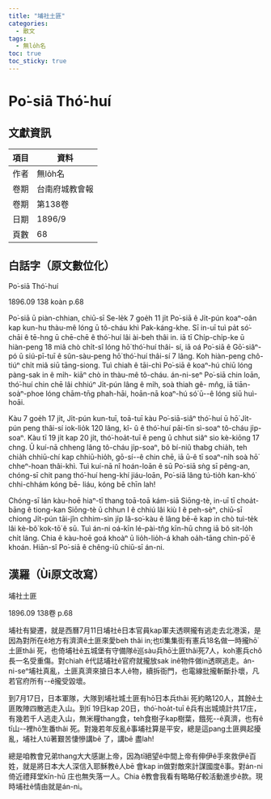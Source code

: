 ```yaml
---
title: "埔社土匪"
categories:
  - 散文
tags:
  - 無lo̍h名
toc: true
toc_sticky: true
---
```


# Po͘-siā Thó͘-huí

## 文獻資訊

| 項目 | 資料 |
|---|---|
| 作者 | 無lo̍h名 |
| 卷期 | 台南府城教會報 |
| 卷期 | 第138卷 |
| 日期 | 1896/9 |
| 頁數 | 68 |

## 白話字（原文數位化）

Po͘-siā Thó͘-huí

1896.09 138 koàn p.68

Po͘-siā ū piàn-chhian, chiū-sī Se-le̍k 7 goe̍h 11 ji̍t Po͘-siā ê Ji̍t-pún koaⁿ-oân kap kun-hu thàu-mê lóng ū tô-cháu khì Pak-káng-khe. Sī in-uī tuì pa̍t só͘-chāi ê tē-hng ū chē-chē ê thó͘-huí lâi ài-beh thâi in. iā tī Chi̍p-chi̍p-ke ū hiàn-peng 18 miâ chò chi̍t-sî lóng hō͘ thó͘-huí thâi- sí, iā oá Po͘-siā ê Gō͘-siâⁿ-pó ū siú-pī-tuī ê sûn-sàu-peng hō͘ thó͘-huí thâi-sí 7 lâng. Koh hiàn-peng chô-tiúⁿ chi̍t miâ siū tāng-siong. Tuì chiah ê tāi-chì Po͘-siā ê koaⁿ-hú chiū lóng pàng-sak in ê mi̍h- kiāⁿ chò in thàu-mê tô-cháu. án-ni-seⁿ Po͘-siā chin loān, thó͘-huí chin chē lâi chhiúⁿ Ji̍t-pún lâng ê mi̍h, soà thiah gê- mn̂g, iā tiān-soàⁿ-phoe lóng chām-tn̄g phah-hāi, hoān-nā koaⁿ-hú só͘ ū--ê lóng siū huì-hoāi.

Kàu 7 goe̍h 17 ji̍t, Ji̍t-pún kun-tuī, toā-tuī kàu Po͘-siā-siâⁿ thó͘-huí ū hō͘ Ji̍t- pún peng thâi-sí iok-lio̍k 120 lâng, kî- û ê thó͘-huí pāi-tīn sì-soaⁿ tô-cháu ji̍p-soaⁿ. Kàu tī 19 ji̍t kap 20 ji̍t, thó͘-hoa̍t-tuī ê peng ū chhut siâⁿ sio kè-kiōng 17 chng. Ū kuí-nā chheng lâng tô-cháu ji̍p-soaⁿ, bô bí-niû thabg chia̍h, teh chia̍h chhiū-chí kap chhiū-hio̍h, gō-sí--ê chin chē, iā ū-ê tī soaⁿ-ni̍h soà hō͘ chheⁿ-hoan thâi-khì. Tuì kuí-nā nî hoán-loān ê sū Po͘-siā sǹg sī pêng-an, chóng-sī chit pang thó͘-huí heng-khí jiáu-loān, Po͘-siā lâng tú-tio̍h kan-khó͘ chhi-chhám kóng bē- liáu, kóng bē chīn lah!

Chóng-sī lán kàu-hoē hiaⁿ-tī thang toā-toā kám-siā Siōng-tè, in-uī tī choa̍t- bāng ê tiong-kan Siōng-tè ū chhun I ê chhiú lâi kiù I ê peh-sèⁿ, chiū-sī chiong Ji̍t-pún tāi-jîn chhim-sìn ji̍p Iâ-so͘-kàu ê lâng bē-ē kap in chò tuì-te̍k lâi kè-bô͘ kok-tō͘ ê sū. Tuì án-ni oá-kīn lé-pài-tn̂g kīn-hū chng iā bô sit-lo̍h chi̍t lâng. Chia ê kàu-hoē goá khoàⁿ ū lio̍h-lio̍h-á khah oa̍h-tāng chìn-pō͘ ê khoán. Hiān-sî Po͘-siā ê chêng-iû chiū-sī án-ni.

## 漢羅（Ùi原文改寫）

埔社土匪

1896.09 138卷 p.68

埔社有變遷，就是西曆7月11日埔社ê日本官員kap軍夫透暝攏有逃走去北港溪，是因為對所在ê地方有濟濟ê土匪來愛beh thâi in;也tī集集街有憲兵18名做一時攏hō͘土匪thâi 死，也倚埔社ê五城堡有守備隊ê巡sàu兵hō͘土匪thâi死7人，koh憲兵chô長一名受重傷。對chiah ê代誌埔社ê官府就攏放sak inê物件做in透暝逃走。án-ni-seⁿ埔社真亂，土匪真濟來搶日本人ê物，續拆衙門，也電線批攏斬斷扑壞，凡若官府所有--ê攏受毀壞。

到7月17日，日本軍隊，大隊到埔社城土匪有hō͘日本兵thâi 死約略120人，其餘ê土匪敗陣四散逃走入山。到tī 19日kap 20日，thó͘-hoa̍t-tuī ê兵有出城燒計共17庄，有幾若千人逃走入山，無米糧thang食，teh食樹子kap樹葉，餓死--ê真濟，也有ê tī山--裡hō͘生番thâi 死。對幾若年反亂ê事埔社算是平安，總是這pang土匪興起擾亂，埔社人tú著艱苦悽慘講bē 了，講bē 盡lah!

總是咱教會兄弟thang大大感謝上帝，因為tī絕望ê中間上帝有伸伊ê手來救伊ê百姓，就是將日本大人深信入耶穌教ê人bē 會kap in做對敵來計謀國度ê事。對án-ni倚近禮拜堂kīn-hū 庄也無失落一人。Chia ê教會我看有略略仔較活動進步ê款。現時埔社ê情由就是án-ni。
